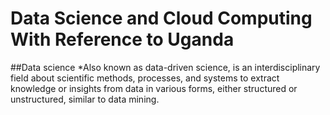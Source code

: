 # Data Science and Cloud Computing With Reference to Uganda
##Data science
*Also known as data-driven science, is an interdisciplinary field about scientific methods, processes, and systems to extract knowledge or insights from data in various forms, either structured or unstructured, similar to data mining.
